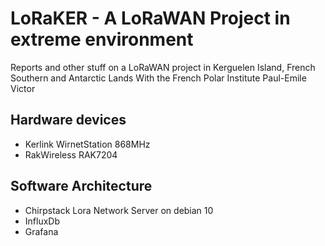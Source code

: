 # LoRaKER - A LoRaWAN Project in extreme environment

Reports and other stuff on a LoRaWAN project in Kerguelen Island, French Southern and Antarctic Lands
With the French Polar Institute Paul-Emile Victor

## Hardware devices

- Kerlink WirnetStation 868MHz
- RakWireless RAK7204

## Software Architecture

- Chirpstack Lora Network Server on debian 10
- InfluxDb
- Grafana
